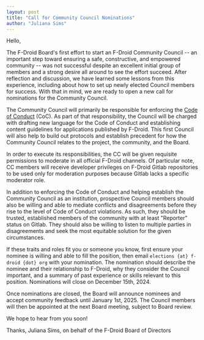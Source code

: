 ```yaml
---
layout: post
title: "Call for Community Council Nominations"
author: "Juliana Sims"
---
```


Hello,

The F-Droid Board's first effort to start an F-Droid Community Council -- an
important step toward ensuring a safe, constructive, and empowered community --
was not successful despite an excellent initial group of members and a strong
desire all around to see the effort succeed.  After reflection and discussion,
we have learned some lessons from this experience, including about how to set up
newly elected Council members for success.  With that in mind, we are ready to
open a new call for nominations for the Community Council.

The Community Council will primarily be responsible for enforcing the [Code of
Conduct](https://f-droid.org/docs/Code_of_Conduct/) (CoC).  As part of that
responsibility, the Council will be charged with drafting new language for the
Code of Conduct and establishing content guidelines for applications published
by F-Droid.  This first Council will also help to build out protocols and
establish precedent for how the Community Council relates to the project, the
community, and the Board.

In order to execute its responsibilities, the CC will be given requisite
permissions to moderate in all official F-Droid channels.  Of particular note,
CC members will receive developer privileges on F-Droid Gitlab repositories to
be used only for moderation purposes because Gitlab lacks a specific moderator
role.

In addition to enforcing the Code of Conduct and helping establish the Community
Council as an institution, prospective Council members should also be willing
and able to mediate conflicts and disagreements before they rise to the level of
Code of Conduct violations.  As such, they should be trusted, established
members of the community with at least "Reporter" status on Gitlab.  They should
also be willing to listen to multiple parties in disagreements and seek the most
equitable solution for the given circumstances.

If these traits and roles fit you or someone you know, first ensure your nominee
is willing and able to fill the position, then email `elections {at} f-droid
{dot} org` with your nomination.  The nomination should describe the nominee and
their relationship to F-Droid, why they consider the Council important, and a
summary of past experience or skills relevant to this position.  Nominations
will close on December 15th, 2024.

Once nominations are closed, the Board will announce nominees and accept
community feedback until January 1st, 2025.  The Council members will then be
appointed at the next Board meeting, subject to Board review.

We hope to hear from you soon!

Thanks,
Juliana Sims,
on behalf of the F-Droid Board of Directors
